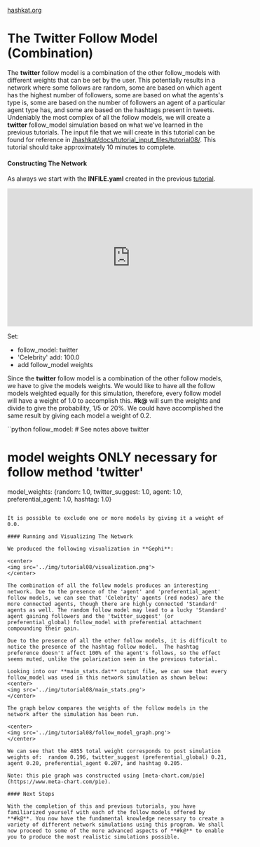 [hashkat.org](http://hashkat.org)

# The Twitter Follow Model (Combination)

The **twitter** follow model is a combination of the other follow_models with different weights that can be set by the user. This potentially results in a network where some follows are random, some are based on which agent has the highest number of followers, some are based on what the agents's type is, some are based on the number of followers an agent of a particular agent type has, and some are based on the hashtags present in tweets. Undeniably the most complex of all the follow models, we will create a **twitter** follow_model simulation based on what we've learned in the previous tutorials. The input file that we will create in this tutorial can be found for reference in [/hashkat/docs/tutorial_input_files/tutorial08/](https://github.com/hashkat/hashkat/blob/master/docs/tutorial_input_files/tutorial08/INFILE.yaml). This tutorial should take approximately 10 minutes to complete.

#### Constructing The Network

As always we start with the **INFILE.yaml** created in the previous [tutorial](https://github.com/hashkat/hashkat/blob/master/docs/tutorial_input_files/tutorial07/INFILE.yaml).

<center>
<iframe width="560" height="315" src="https://www.youtube.com/embed/QthCBz_ejAE" frameborder="0" allowfullscreen></iframe>
</center>

Set:

* follow_model: twitter
* 'Celebrity' add: 100.0
* add follow_model weights

Since the **twitter** follow model is a combination of the other follow models, we have to give the models weights. We would like to have all the follow models weighted equally for this simulation, therefore, every follow model will have a weight of 1.0 to accomplish this. **#k@** will sum the weights and divide to give the probability, 1/5 or 20%.  We could have accomplished the same result by giving each model a weight of 0.2.  


``python
follow_model: # See notes above
  twitter
# model weights ONLY necessary for follow method 'twitter' 
model_weights: {random: 1.0, twitter_suggest: 1.0, agent: 1.0, preferential_agent: 1.0, hashtag: 1.0}
```

It is possible to exclude one or more models by giving it a weight of 0.0.

#### Running and Visualizing The Network

We produced the following visualization in **Gephi**:

<center>
<img src='../img/tutorial08/visualization.png'>
</center>

The combination of all the follow models produces an interesting network. Due to the presence of the 'agent' and 'preferential_agent' follow models, we can see that 'Celebrity' agents (red nodes) are the more connected agents, though there are highly connected 'Standard' agents as well. The random follow model may lead to a lucky 'Standard' agent gaining followers and the 'twitter_suggest' (or preferential_global) follow_model with preferential attachment compounding their gain. 

Due to the presence of all the other follow models, it is difficult to notice the presence of the hashtag follow model.  The hashtag preference doesn't affect 100% of the agent's follows, so the effect seems muted, unlike the polarization seen in the previous tutorial. 

Looking into our **main_stats.dat** output file, we can see that every follow_model was used in this network simulation as shown below:
<center>
<img src='../img/tutorial08/main_stats.png'>
</center>

The graph below compares the weights of the follow models in the network after the simulation has been run.

<center>
<img src='../img/tutorial08/follow_model_graph.png'>
</center>

We can see that the 4855 total weight corresponds to post simulation weights of:  random 0.196, twitter_suggest (preferential_global) 0.21, agent 0.20, preferential_agent 0.207, and hashtag 0.205.

Note: this pie graph was constructed using [meta-chart.com/pie](https://www.meta-chart.com/pie).  

#### Next Steps

With the completion of this and previous tutorials, you have familiarized yourself with each of the follow models offered by **#k@**. You now have the fundamental knowledge necessary to create a variety of different network simulations using this program. We shall now proceed to some of the more advanced aspects of **#k@** to enable you to produce the most realistic simulations possible. 